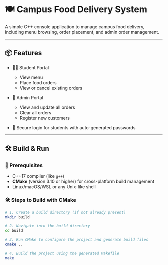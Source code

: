 # 🍽️ Campus Food Delivery System

A simple C++ console application to manage campus food delivery, including menu browsing, order placement, and admin order management.

---

## 📦 Features

- 🧑‍🎓 Student Portal
  - View menu
  - Place food orders
  - View or cancel existing orders

- 🔐 Admin Portal
  - View and update all orders
  - Clear all orders
  - Register new customers

- 🔑 Secure login for students with auto-generated passwords

---

## 🛠️ Build & Run

### 📁 Prerequisites

- C++17 compiler (like `g++`)
- **CMake** (version 3.10 or higher) for cross-platform build management
- Linux/macOS/WSL or any Unix-like shell

### 🛠️ Steps to Build with CMake

```bash
# 1. Create a build directory (if not already present)
mkdir build

# 2. Navigate into the build directory
cd build

# 3. Run CMake to configure the project and generate build files
cmake ..

# 4. Build the project using the generated Makefile
make
```
